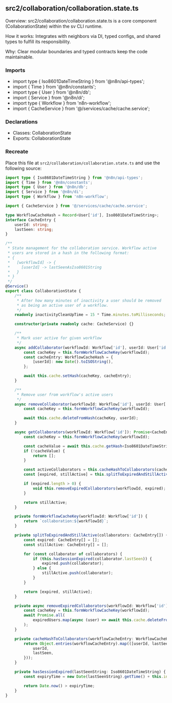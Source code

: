 ## src2/collaboration/collaboration.state.ts

Overview: src2/collaboration/collaboration.state.ts is a core component (CollaborationState) within the sv CLI runtime.

How it works: Integrates with neighbors via DI, typed configs, and shared types to fulfill its responsibility.

Why: Clear modular boundaries and typed contracts keep the code maintainable.

### Imports

- import type { Iso8601DateTimeString } from '@n8n/api-types';
- import { Time } from '@n8n/constants';
- import type { User } from '@n8n/db';
- import { Service } from '@n8n/di';
- import type { Workflow } from 'n8n-workflow';
- import { CacheService } from '@/services/cache/cache.service';

### Declarations

- Classes: CollaborationState
- Exports: CollaborationState

### Recreate

Place this file at `src2/collaboration/collaboration.state.ts` and use the following source:

```ts
import type { Iso8601DateTimeString } from '@n8n/api-types';
import { Time } from '@n8n/constants';
import type { User } from '@n8n/db';
import { Service } from '@n8n/di';
import type { Workflow } from 'n8n-workflow';

import { CacheService } from '@/services/cache/cache.service';

type WorkflowCacheHash = Record<User['id'], Iso8601DateTimeString>;
interface CacheEntry {
	userId: string;
	lastSeen: string;
}

/**
 * State management for the collaboration service. Workflow active
 * users are stored in a hash in the following format:
 * {
 *   [workflowId] -> {
 *     [userId] -> lastSeenAsIso8601String
 *   }
 * }
 */
@Service()
export class CollaborationState {
	/**
	 * After how many minutes of inactivity a user should be removed
	 * as being an active user of a workflow.
	 */
	readonly inactivityCleanUpTime = 15 * Time.minutes.toMilliseconds;

	constructor(private readonly cache: CacheService) {}

	/**
	 * Mark user active for given workflow
	 */
	async addCollaborator(workflowId: Workflow['id'], userId: User['id']) {
		const cacheKey = this.formWorkflowCacheKey(workflowId);
		const cacheEntry: WorkflowCacheHash = {
			[userId]: new Date().toISOString(),
		};

		await this.cache.setHash(cacheKey, cacheEntry);
	}

	/**
	 * Remove user from workflow's active users
	 */
	async removeCollaborator(workflowId: Workflow['id'], userId: User['id']) {
		const cacheKey = this.formWorkflowCacheKey(workflowId);

		await this.cache.deleteFromHash(cacheKey, userId);
	}

	async getCollaborators(workflowId: Workflow['id']): Promise<CacheEntry[]> {
		const cacheKey = this.formWorkflowCacheKey(workflowId);

		const cacheValue = await this.cache.getHash<Iso8601DateTimeString>(cacheKey);
		if (!cacheValue) {
			return [];
		}

		const activeCollaborators = this.cacheHashToCollaborators(cacheValue);
		const [expired, stillActive] = this.splitToExpiredAndStillActive(activeCollaborators);

		if (expired.length > 0) {
			void this.removeExpiredCollaborators(workflowId, expired);
		}

		return stillActive;
	}

	private formWorkflowCacheKey(workflowId: Workflow['id']) {
		return `collaboration:${workflowId}`;
	}

	private splitToExpiredAndStillActive(collaborators: CacheEntry[]) {
		const expired: CacheEntry[] = [];
		const stillActive: CacheEntry[] = [];

		for (const collaborator of collaborators) {
			if (this.hasSessionExpired(collaborator.lastSeen)) {
				expired.push(collaborator);
			} else {
				stillActive.push(collaborator);
			}
		}

		return [expired, stillActive];
	}

	private async removeExpiredCollaborators(workflowId: Workflow['id'], expiredUsers: CacheEntry[]) {
		const cacheKey = this.formWorkflowCacheKey(workflowId);
		await Promise.all(
			expiredUsers.map(async (user) => await this.cache.deleteFromHash(cacheKey, user.userId)),
		);
	}

	private cacheHashToCollaborators(workflowCacheEntry: WorkflowCacheHash): CacheEntry[] {
		return Object.entries(workflowCacheEntry).map(([userId, lastSeen]) => ({
			userId,
			lastSeen,
		}));
	}

	private hasSessionExpired(lastSeenString: Iso8601DateTimeString) {
		const expiryTime = new Date(lastSeenString).getTime() + this.inactivityCleanUpTime;

		return Date.now() > expiryTime;
	}
}

```

